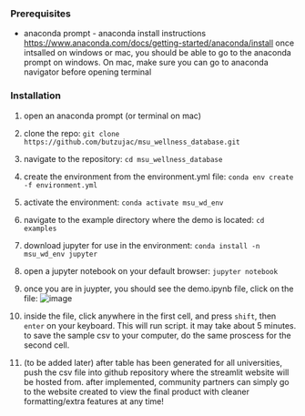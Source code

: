 ### Prerequisites
- anaconda prompt - anaconda install instructions
 https://www.anaconda.com/docs/getting-started/anaconda/install
once intsalled on windows or mac, you should be able to go to the anaconda prompt on windows. On mac, make sure you can go to anaconda navigator before opening terminal

### Installation 
1. open an anaconda prompt (or terminal on mac)
2. clone the repo:
   `git clone https://github.com/butzujac/msu_wellness_database.git`
   
4. navigate to the repository: 
	`cd msu_wellness_database`
5. create the environment from the environment.yml file:
	`conda env create -f environment.yml`
6. activate the environment:
	`conda activate msu_wd_env`
7. navigate to the example directory where the demo is located:
	`cd examples`
8. download jupyter for use in the environment:
   	`conda install -n msu_wd_env jupyter`
9. open a jupyter notebook on your default browser:
	`jupyter notebook`
10. once you are in juypter, you should see the demo.ipynb file, click on the file:
![image](https://github.com/user-attachments/assets/bb48511b-0f7b-4c21-9535-386f6d461c7f)

11. inside the file, click anywhere in the first cell, and press `shift`, then `enter` on your keyboard. This will run script. it may take about 5 minutes. to save the sample csv to your computer, do the same proscess for the second cell. 
12. (to be added later) after table has been generated for all universities, push the csv file into github repository where the streamlit website will be hosted from. after implemented, community partners can simply go to the website created to view the final product with cleaner formatting/extra features at any time!
